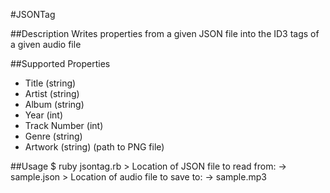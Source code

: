 #JSONTag

##Description
Writes properties from a given JSON file into the ID3 tags of a given audio file

##Supported Properties
* Title (string)
* Artist (string)
* Album (string)
* Year (int)
* Track Number (int)
* Genre (string)
* Artwork (string) (path to PNG file)

##Usage
	$ ruby jsontag.rb
	> Location of JSON file to read from:
	-> sample.json
	> Location of audio file to save to:
	-> sample.mp3